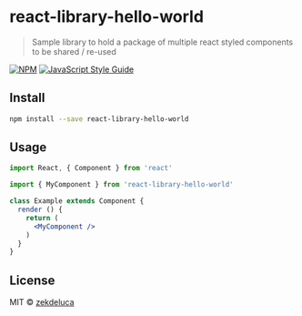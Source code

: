 # react-library-hello-world

> Sample library to hold a package of multiple react styled components to be shared / re-used

[![NPM](https://img.shields.io/npm/v/react-library-hello-world.svg)](https://www.npmjs.com/package/react-library-hello-world) [![JavaScript Style Guide](https://img.shields.io/badge/code_style-standard-brightgreen.svg)](https://standardjs.com)

## Install

```bash
npm install --save react-library-hello-world
```

## Usage

```jsx
import React, { Component } from 'react'

import { MyComponent } from 'react-library-hello-world'

class Example extends Component {
  render () {
    return (
      <MyComponent />
    )
  }
}
```

## License

MIT © [zekdeluca](https://github.com/zekdeluca)
